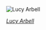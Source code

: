 
![Lucy Arbell](https://upload.wikimedia.org/wikipedia/commons/thumb/f/fc/Lucy_Arbell_photographed_by_Paul_Nadar.jpg/375px-Lucy_Arbell_photographed_by_Paul_Nadar.jpg)

*[Lucy Arbell](https://wikipedia.org/wiki/File:Lucy_Arbell_photographed_by_Paul_Nadar.jpg)*
